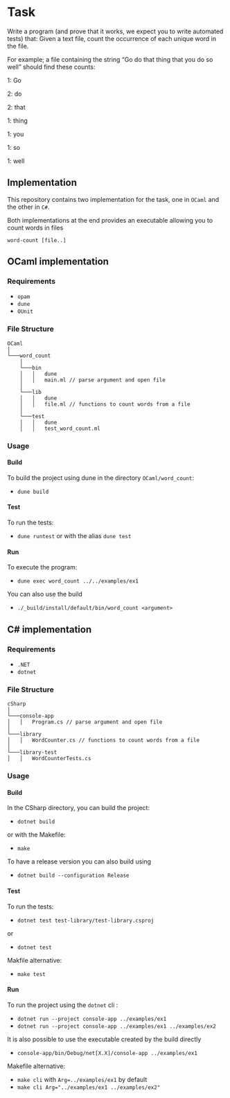 # Task
Write a program (and prove that it works, we expect you to write automated tests) that: Given a text file, count the occurrence of each unique word in the file.

For example; a file containing the string “Go do that thing that you do so well” should find these counts:

1: Go

2: do

2: that

1: thing

1: you

1: so

1: well

## Implementation
This repository contains two implementation for the task, one in `OCaml` and the
other in `C#`.

Both implementations at the end provides an executable allowing you to count
words in files 

`word-count [file..]` 

## OCaml implementation


### Requirements
- `opam`
- `dune` 
- `OUnit` 

### File Structure
```
OCaml
│
└───word_count
    │
    └───bin
    │   │   dune
    │   │   main.ml // parse argument and open file
    │       
    └───lib
    │   │   dune
    │   │   file.ml // functions to count words from a file
    │
    └───test
    │   │   dune
    │   │   test_word_count.ml
```

### Usage

#### Build
To build the project using dune in the directory `OCaml/word_count`: 
- `dune build`

#### Test
To run the tests: 
- `dune runtest` or with the alias `dune test`

#### Run
To execute the program:
- `dune exec word_count ../../examples/ex1`

You can also use the build
- `./_build/install/default/bin/word_count <argument>`

## C# implementation


### Requirements
- `.NET`
- `dotnet` 

### File Structure
```
cSharp
│
└───console-app
│   │   Program.cs // parse argument and open file
│       
└───library
│   │   WordCounter.cs // functions to count words from a file
│
└───library-test
│   │   WordCounterTests.cs
```

### Usage

#### Build
In the CSharp directory, you can build the project:
- `dotnet build`

or with the Makefile:
- `make`

To have a release version you can also build using 
- `dotnet build --configuration Release`

#### Test
To run the tests:
- `dotnet test test-library/test-library.csproj`

or 
- `dotnet test`

Makfile alternative:
- `make test`

#### Run
To run the project using the `dotnet` cli :
- `dotnet run --project console-app ../examples/ex1`
- `dotnet run --project console-app ../examples/ex1 ../examples/ex2`

It is also possible to use the executable created by the build directly
- `console-app/bin/Debug/net[X.X]/console-app ../examples/ex1`

Makefile alternative:
- `make cli` with `Arg=../examples/ex1` by default
- `make cli Arg="../examples/ex1 ../examples/ex2"`
